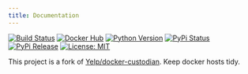 ```yaml
---
title: Documentation
---
```


[![Build Status](https://img.shields.io/drone/build/xoxys/docker-tidy?logo=drone)](https://cloud.drone.io/xoxys/docker-tidy)
[![Docker Hub](https://img.shields.io/badge/docker-latest-blue.svg?logo=docker&logoColor=white)](https://hub.docker.com/r/xoxys/docker-tidy)
[![Python Version](https://img.shields.io/pypi/pyversions/docker-tidy.svg)](https://pypi.org/project/docker-tidy/)
[![PyPi Status](https://img.shields.io/pypi/status/docker-tidy.svg)](https://pypi.org/project/docker-tidy/)
[![PyPi Release](https://img.shields.io/pypi/v/docker-tidy.svg)](https://pypi.org/project/docker-tidy/)
[![License: MIT](https://img.shields.io/github/license/xoxys/docker-tidy)](LICENSE)

This project is a fork of [Yelp/docker-custodian](https://github.com/Yelp/docker-custodian). Keep docker hosts tidy.
